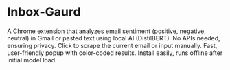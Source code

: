 # Inbox-Gaurd
A Chrome extension that analyzes email sentiment (positive, negative, neutral) in Gmail or pasted text using local AI (DistilBERT). No APIs needed, ensuring privacy. Click to scrape the current email or input manually. Fast, user-friendly popup with color-coded results. Install easily, runs offline after initial model load.
